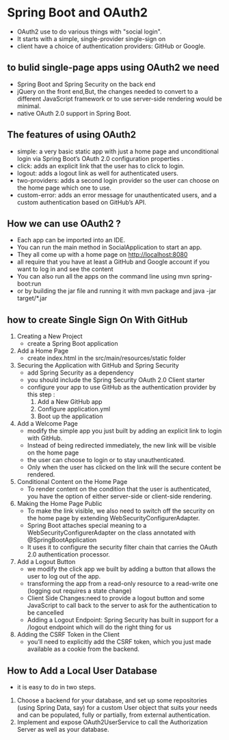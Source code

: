 # Spring Boot and OAuth2

* OAuth2 use to do various things with "social login".
* It starts with a simple, single-provider single-sign on
* client have a choice of authentication providers: GitHub or Google.

## to bulid single-page apps using OAuth2 we need

* Spring Boot and Spring Security on the back end
* jQuery on the front end,But, the changes needed to convert to a different JavaScript framework or to use server-side rendering would be minimal.
* native OAuth 2.0 support in Spring Boot.

## The features of using OAuth2

* simple: a very basic static app with just a home page and unconditional login via Spring Boot’s OAuth 2.0 configuration properties .
* click: adds an explicit link that the user has to click to login.
* logout: adds a logout link as well for authenticated users.
* two-providers: adds a second login provider so the user can choose on the home page which one to use.
* custom-error: adds an error message for unauthenticated users, and a custom authentication based on GitHub’s API.

## How we can use OAuth2 ?

* Each app can be imported into an IDE.
* You can run the main method in SocialApplication to start an app.
* They all come up with a home page on <http://localhost:8080>
* all require that you have at least a GitHub and Google account if you want to log in and see the content
* You can also run all the apps on the command line using mvn spring-boot:run
* or by building the jar file and running it with mvn package and java -jar target/*.jar

## how to create Single Sign On With GitHub

1. Creating a New Project
    * create a Spring Boot application
2. Add a Home Page
    * create index.html in the src/main/resources/static folder
3. Securing the Application with GitHub and Spring Security
    * add Spring Security as a dependency
    * you should include the Spring Security OAuth 2.0 Client starter
    * configure your app to use GitHub as the authentication provider by this step :
        1. Add a New GitHub app
        2. Configure application.yml
        3. Boot up the application
4. Add a Welcome Page
    * modify the simple app you just built by adding an explicit link to login with GitHub.
    * Instead of being redirected immediately, the new link will be visible on the home page
    * the user can choose to login or to stay unauthenticated.
    * Only when the user has clicked on the link will the secure content be rendered.
5. Conditional Content on the Home Page
    * To render content on the condition that the user is authenticated, you have the option of either server-side or client-side rendering.
6. Making the Home Page Public
    * To make the link visible, we also need to switch off the security on the home page by extending WebSecurityConfigurerAdapter.
    * Spring Boot attaches special meaning to a WebSecurityConfigurerAdapter on the class annotated with @SpringBootApplication
    * It uses it to configure the security filter chain that carries the OAuth 2.0 authentication processor.
7. Add a Logout Button
    * we modify the click app we built by adding a button that allows the user to log out of the app.
    * transforming the app from a read-only resource to a read-write one (logging out requires a state change)
    * Client Side Changes:need to provide a logout button and some JavaScript to call back to the server to ask for the authentication to be cancelled
    * Adding a Logout Endpoint: Spring Security has built in support for a /logout endpoint which will do the right thing for us
8. Adding the CSRF Token in the Client
    * you’ll need to explicitly add the CSRF token, which you just made available as a cookie from the backend.

## How to Add a Local User Database

* it is easy to do in two steps.

1. Choose a backend for your database, and set up some repositories (using Spring Data, say) for a custom User object that suits your needs and can be populated, fully or partially, from external authentication.
2. Implement and expose OAuth2UserService to call the Authorization Server as well as your database.
